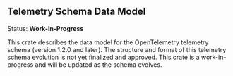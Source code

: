 ## Telemetry Schema Data Model

Status: **Work-In-Progress**

This crate describes the data model for the OpenTelemetry telemetry schema
(version 1.2.0 and later). The structure and format of this telemetry schema
evolution is not yet finalized and approved. This crate is a work-in-progress
and will be updated as the schema evolves.